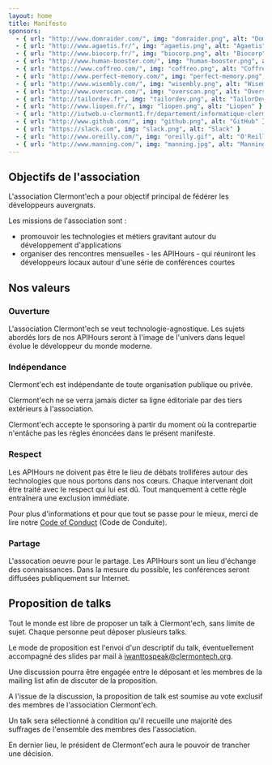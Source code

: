 ```yaml
---
layout: home
title: Manifesto
sponsors:
  - { url: "http://www.domraider.com/", img: "domraider.png", alt: "Domraider" }
  - { url: "http://www.agaetis.fr/", img: "agaetis.png", alt: "Agaetis" }
  - { url: "http://www.biocorp.fr/", img: "biocorp.png", alt: "Biocorp" }
  - { url: "http://www.human-booster.com/", img: "human-booster.png", alt: "Human Booster" }
  - { url: "https://www.coffreo.com/", img: "coffreo.png", alt: "Coffreo" }
  - { url: "http://www.perfect-memory.com/", img: "perfect-memory.png", alt: "Perfect Memory" }
  - { url: "http://www.wisembly.com/", img: "wisembly.png", alt: "Wisembly" }
  - { url: "http://www.overscan.com/", img: "overscan.png", alt: "Overscan" }
  - { url: "http://tailordev.fr", img: "tailordev.png", alt: "TailorDev" }
  - { url: "http://www.liopen.fr/", img: "liopen.png", alt: "Liopen" }
  - { url: "http://iutweb.u-clermont1.fr/departement/informatique-clermont-fd.html", img: "iut.png", alt: "IUT de Clermont-Fd - Département Informatique" }
  - { url: "http://www.github.com/", img: "github.png", alt: "GitHub" }
  - { url: "https://slack.com", img: "slack.png", alt: "Slack" }
  - { url: "http://www.oreilly.com/", img: "oreilly.gif", alt: "O'Reilly" }
  - { url: "http://www.manning.com/", img: "manning.jpg", alt: "Manning Publications Co." }
---
```


## Objectifs de l'association

L'association Clermont'ech a pour objectif principal de fédérer les développeurs
auvergnats.

Les missions de l'association sont :

* promouvoir les technologies et métiers gravitant autour du développement
  d'applications
* organiser des rencontres mensuelles - les APIHours - qui réuniront les
  développeurs locaux autour d'une série de conférences courtes

## Nos valeurs

### Ouverture

L'association Clermont'ech se veut technologie-agnostique. Les sujets abordés
lors de nos APIHours seront à l'image de l'univers dans lequel évolue le
développeur du monde moderne.

### Indépendance

Clermont'ech est indépendante de toute organisation publique ou privée.

Clermont'ech ne se verra jamais dicter sa ligne éditoriale par des tiers
extérieurs à l'association.

Clermont'ech accepte le sponsoring à partir du moment où la contrepartie
n'entâche pas les règles énoncées dans le présent manifeste.

### Respect

Les APIHours ne doivent pas être le lieu de débats trollifères autour des
technologies que nous portons dans nos cœurs. Chaque intervenant doit être
traité avec le respect qui lui est dû. Tout manquement à cette règle entraînera
une exclusion immédiate.

Pour plus d'informations et pour que tout se passe pour le mieux, merci de lire
notre [Code of Conduct](/code-of-conduct.html) (Code de Conduite).

### Partage

L'assocation oeuvre pour le partage. Les APIHours sont un lieu d'échange des
connaissances. Dans la mesure du possible, les conférences seront diffusées
publiquement sur Internet.

## Proposition de talks

Tout le monde est libre de proposer un talk à Clermont'ech, sans limite de
sujet. Chaque personne peut déposer plusieurs talks.

Le mode de proposition est l'envoi d'un descriptif du talk, éventuellement
accompagné des slides par mail à [iwanttospeak@clermontech.org](mailto:iwanttospeak@clermontech.org).

Une discussion pourra être engagée entre le déposant et les membres de la
mailing list afin de discuter de la proposition.

A l'issue de la discussion, la proposition de talk est soumise au vote exclusif des
membres de l'association Clermont'ech.

Un talk sera sélectionné à condition qu'il recueille une majorité des suffrages
de l'ensemble des membres des l'association.

En dernier lieu, le président de Clermont'ech aura le pouvoir de trancher une
décision.
